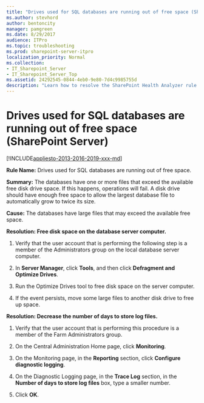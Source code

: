 ```yaml
---
title: "Drives used for SQL databases are running out of free space (SharePoint Server)"
ms.author: stevhord
author: bentoncity
manager: pamgreen
ms.date: 8/29/2017
audience: ITPro
ms.topic: troubleshooting
ms.prod: sharepoint-server-itpro
localization_priority: Normal
ms.collection:
- IT_Sharepoint_Server
- IT_Sharepoint_Server_Top
ms.assetid: 24292545-0844-4eb0-9e80-7d4c9985755d
description: "Learn how to resolve the SharePoint Health Analyzer rule: Drives used for SQL databases are running out of free space, for SharePoint Server."
---
```


# Drives used for SQL databases are running out of free space (SharePoint Server)

[!INCLUDE[appliesto-2013-2016-2019-xxx-md](../includes/appliesto-2013-2016-2019-xxx-md.md)]
  
 **Rule Name:** Drives used for SQL databases are running out of free space. 
  
 **Summary:** The databases have one or more files that exceed the available free disk drive space. If this happens, operations will fail. A disk drive should have enough free space to allow the largest database file to automatically grow to twice its size. 
  
 **Cause:** The databases have large files that may exceed the available free space. 
  
 **Resolution: Free disk space on the database server computer.**
  
1. Verify that the user account that is performing the following step is a member of the Administrators group on the local database server computer.
    
2. In **Server Manager**, click **Tools**, and then click **Defragment and Optimize Drives**.
    
3. Run the Optimize Drives tool to free disk space on the server computer.
    
4. If the event persists, move some large files to another disk drive to free up space.
    
**Resolution: Decrease the number of days to store log files.**
  
1. Verify that the user account that is performing this procedure is a member of the Farm Administrators group. 
    
2. On the Central Administration Home page, click **Monitoring**.
    
3. On the Monitoring page, in the **Reporting** section, click **Configure diagnostic logging**.
    
4. On the Diagnostic Logging page, in the **Trace Log** section, in the **Number of days to store log files** box, type a smaller number. 
    
5. Click **OK**.
    

